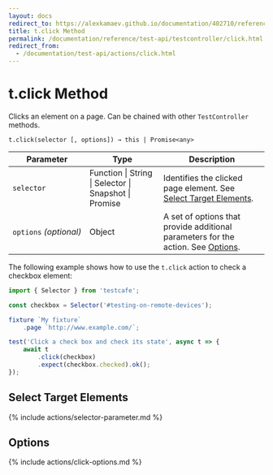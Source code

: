 ```yaml
---
layout: docs
redirect_to: https://alexkamaev.github.io/documentation/402710/reference/test-api/testcontroller/click
title: t.click Method
permalink: /documentation/reference/test-api/testcontroller/click.html
redirect_from:
  - /documentation/test-api/actions/click.html
---
```

# t.click Method

Clicks an element on a page. Can be chained with other `TestController` methods.

```text
t.click(selector [, options]) → this | Promise<any>
```

Parameter              | Type                                              | Description
---------------------- | ------------------------------------------------- | -----------------------------------------------------------------------------------------------------------------------
`selector`             | Function &#124; String &#124; Selector &#124; Snapshot &#124; Promise | Identifies the clicked page element. See [Select Target Elements](#select-target-elements).
`options`&#160;*(optional)* | Object                                            | A set of options that provide additional parameters for the action. See [Options](#options).

The following example shows how to use the `t.click` action to check a checkbox element:

```js
import { Selector } from 'testcafe';

const checkbox = Selector('#testing-on-remote-devices');

fixture `My fixture`
    .page `http://www.example.com/`;

test('Click a check box and check its state', async t => {
    await t
        .click(checkbox)
        .expect(checkbox.checked).ok();
});
```

## Select Target Elements

{% include actions/selector-parameter.md %}

## Options

{% include actions/click-options.md %}
